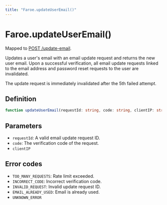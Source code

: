 ```yaml
---
title: "Faroe.updateUserEmail()"
---
```


# Faroe.updateUserEmail()

Mapped to [POST /update-email](/api-reference/rest/endpoints/post_update-email).

Updates a user's email with an email update request and returns the new user email. Upon a successful verification, all email update requests linked to the email address and password reset requests to the user are invalidated.

The update request is immediately invalidated after the 5th failed attempt.

## Definition

```ts
function updateUserEmail(requestId: string, code: string, clientIP: string): Promise<string>;
```

## Parameters

- `requestId`: A valid email update request ID.
- `code`: The verification code of the request.
- `clientIP`

## Error codes

- `TOO_MANY_REQUESTS`: Rate limit exceeded.
- `INCORRECT_CODE`: Incorrect verification code.
- `INVALID_REQUEST`: Invalid update request ID.
- `EMAIL_ALREADY_USED`: Email is already used.
- `UNKNOWN_ERROR`
